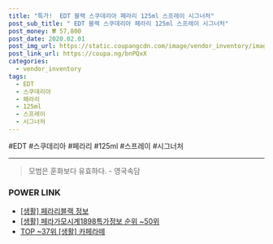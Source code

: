 ```yaml
--- 
title: "특가!  EDT 블랙 스쿠데리아 페라리 125ml 스프레이 시그너처" 
post_sub_title: " EDT 블랙 스쿠데리아 페라리 125ml 스프레이 시그너처" 
post_money: ₩ 57,800 
post_date: 2020.02.01 
post_img_url: https://static.coupangcdn.com/image/vendor_inventory/images/2018/08/01/18/9/da306046-3a48-475b-b679-58d128ca5019.jpg 
post_link_url: https://coupa.ng/bnPQxX 
categories: 
  - vendor_inventory 
tags: 
  - EDT 
  - 스쿠데리아 
  - 페라리 
  - 125ml 
  - 스프레이 
  - 시그너처 
--- 
```

  #EDT #스쿠데리아 #페라리 #125ml #스프레이 #시그너처 
<hr> 

> 모범은 훈화보다 유효하다. - 영국속담 


### POWER LINK

* <a href="https://blog.naver.com/sakai111/221763891960" target="_blank"> [생활] 페라리블랙 정보 </a>
* <a href="https://blog.naver.com/fasyy4321/221775016929" target="_blank"> [생활] 페라가모시계1898특가정보 순위 ~50위</a>
* <a href="https://blog.naver.com/fasyy4321/221777937383" target="_blank"> TOP ~37위 [생활] 카페라떼</a>

